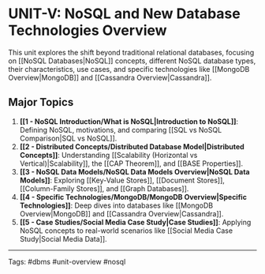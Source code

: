 # UNIT-V: NoSQL and New Database Technologies Overview

This unit explores the shift beyond traditional relational databases, focusing on [[NoSQL Databases|NoSQL]] concepts, different NoSQL database types, their characteristics, use cases, and specific technologies like [[MongoDB Overview|MongoDB]] and [[Cassandra Overview|Cassandra]].

## Major Topics

1.  **[[1 - NoSQL Introduction/What is NoSQL|Introduction to NoSQL]]**: Defining NoSQL, motivations, and comparing [[SQL vs NoSQL Comparison|SQL vs NoSQL]].
2.  **[[2 - Distributed Concepts/Distributed Database Model|Distributed Concepts]]**: Understanding [[Scalability (Horizontal vs Vertical)|Scalability]], the [[CAP Theorem]], and [[BASE Properties]].
3.  **[[3 - NoSQL Data Models/NoSQL Data Models Overview|NoSQL Data Models]]**: Exploring [[Key-Value Stores]], [[Document Stores]], [[Column-Family Stores]], and [[Graph Databases]].
4.  **[[4 - Specific Technologies/MongoDB/MongoDB Overview|Specific Technologies]]**: Deep dives into databases like [[MongoDB Overview|MongoDB]] and [[Cassandra Overview|Cassandra]].
5.  **[[5 - Case Studies/Social Media Case Study|Case Studies]]**: Applying NoSQL concepts to real-world scenarios like [[Social Media Case Study|Social Media Data]].

---
Tags: #dbms #unit-overview #nosql 